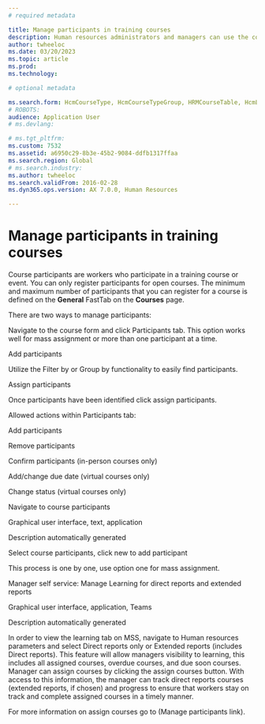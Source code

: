```yaml
---
# required metadata

title: Manage participants in training courses
description: Human resources administrators and managers can use the courses features to maintain information about course participants.
author: twheeloc
ms.date: 03/20/2023
ms.topic: article
ms.prod: 
ms.technology: 

# optional metadata

ms.search.form: HcmCourseType, HcmCourseTypeGroup, HRMCourseTable, HcmLearningWorkspace
# ROBOTS: 
audience: Application User
# ms.devlang: 

# ms.tgt_pltfrm: 
ms.custom: 7532
ms.assetid: a6950c29-8b3e-45b2-9084-ddfb1317ffaa
ms.search.region: Global
# ms.search.industry: 
ms.author: twheeloc
ms.search.validFrom: 2016-02-28
ms.dyn365.ops.version: AX 7.0.0, Human Resources

---
```


# Manage participants in training courses

Course participants are workers who participate in a training course or event. You can only register participants for open courses. The minimum and maximum number of 
participants that you can register for a course is defined on the **General** FastTab on the **Courses** page.

There are two ways to manage participants: 

Navigate to the course form and click Participants tab. This option works well for mass assignment or more than one participant at a time. 

Add participants 

Utilize the Filter by or Group by functionality to easily find participants.  

Assign participants  

Once participants have been identified click assign participants. 

 

Allowed actions within Participants tab:  

Add participants 

Remove participants 

Confirm participants (in-person courses only) 

Add/change due date (virtual courses only) 

Change status (virtual courses only) 

 

Navigate to course participants 

 

 

 

Graphical user interface, text, application

Description automatically generated 

Select course participants, click new to add participant 

This process is one by one, use option one for mass assignment.  

Manager self service: Manage Learning for direct reports and extended reports   

Graphical user interface, application, Teams

Description automatically generated 

In order to view the learning tab on MSS, navigate to Human resources parameters and select Direct reports only or Extended reports (includes Direct reports). This 
feature will allow managers visibility to learning, this includes all assigned courses, overdue courses, and due soon courses. Manager can assign courses by clicking 
the assign courses button. With access to this information, the manager can track direct reports courses (extended reports, if chosen) and progress to ensure that 
workers stay on track and complete assigned courses in a timely manner.  

For more information on assign courses go to (Manage participants link). 
